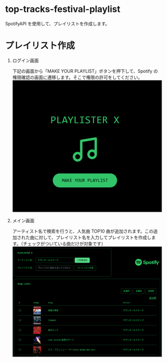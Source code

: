 # top-tracks-festival-playlist

SpotifyAPI を使用して、プレイリストを作成します。

# プレイリスト作成

1. ログイン画面

   下記の画面から「MAKE YOUR PLAYLIST」ボタンを押下して、Spotify の権限確認の画面に遷移します。そこで権限の許可をしてください。
   ![alt text](./top-tracks-festival-playlist/public/images/Login_image.png)

2. メイン画面

   アーティスト名で検索を行うと、人気曲 TOP10 曲が追加されます。この追加された曲に対して、プレイリスト名を入力してプレイリストを作成します。（チェックがついている曲だけが対象です）
   ![alt text](./top-tracks-festival-playlist/public/images/Main_image.png)
